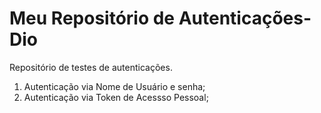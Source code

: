 # Meu Repositório de Autenticações-Dio
Repositório de testes de autenticações.

1. Autenticação via Nome de Usuário e senha;
2. Autenticação via Token de Acessso Pessoal;